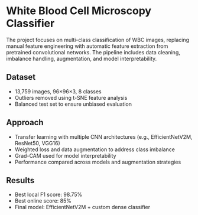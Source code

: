 # White Blood Cell Microscopy Classifier

The project focuses on multi-class classification of WBC images, replacing manual feature engineering with automatic feature extraction from pretrained convolutional networks. The pipeline includes data cleaning, imbalance handling, augmentation, and model interpretability.

## Dataset

- 13,759 images, 96×96×3, 8 classes  
- Outliers removed using t-SNE feature analysis  
- Balanced test set to ensure unbiased evaluation

## Approach

- Transfer learning with multiple CNN architectures (e.g., EfficientNetV2M, ResNet50, VGG16)  
- Weighted loss and data augmentation to address class imbalance  
- Grad-CAM used for model interpretability  
- Performance compared across models and augmentation strategies

## Results

- Best local F1 score: 98.75%  
- Best online score: 85%  
- Final model: EfficientNetV2M + custom dense classifier
